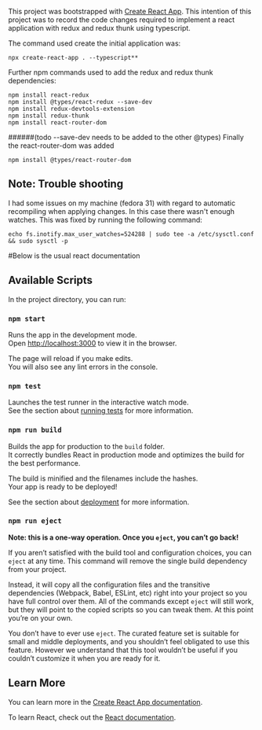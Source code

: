 This project was bootstrapped with [Create React App](https://github.com/facebook/create-react-app).
This intention of this project was to record the code changes required to implement a react application with redux and 
redux thunk using typescript. 

The command used create the initial application was: 
```
npx create-react-app . --typescript**
```

Further npm commands used to add the redux and redux thunk dependencies: 
```
npm install react-redux
npm install @types/react-redux --save-dev
npm install redux-devtools-extension
npm install redux-thunk
npm install react-router-dom
```
######(todo --save-dev needs to be added to the other @types)
Finally the react-router-dom was added
```
npm install @types/react-router-dom
```

## Note: Trouble shooting
I had some issues on my machine (fedora 31) with regard to automatic recompiling when applying changes. In this case there wasn't 
enough watches. This was fixed by running the following command:
 
```
echo fs.inotify.max_user_watches=524288 | sudo tee -a /etc/sysctl.conf && sudo sysctl -p
```


#Below is the usual react documentation
## Available Scripts

In the project directory, you can run:

### `npm start`

Runs the app in the development mode.<br />
Open [http://localhost:3000](http://localhost:3000) to view it in the browser.

The page will reload if you make edits.<br />
You will also see any lint errors in the console.

### `npm test`

Launches the test runner in the interactive watch mode.<br />
See the section about [running tests](https://facebook.github.io/create-react-app/docs/running-tests) for more information.

### `npm run build`

Builds the app for production to the `build` folder.<br />
It correctly bundles React in production mode and optimizes the build for the best performance.

The build is minified and the filenames include the hashes.<br />
Your app is ready to be deployed!

See the section about [deployment](https://facebook.github.io/create-react-app/docs/deployment) for more information.

### `npm run eject`

**Note: this is a one-way operation. Once you `eject`, you can’t go back!**

If you aren’t satisfied with the build tool and configuration choices, you can `eject` at any time. This command will remove the single build dependency from your project.

Instead, it will copy all the configuration files and the transitive dependencies (Webpack, Babel, ESLint, etc) right into your project so you have full control over them. All of the commands except `eject` will still work, but they will point to the copied scripts so you can tweak them. At this point you’re on your own.

You don’t have to ever use `eject`. The curated feature set is suitable for small and middle deployments, and you shouldn’t feel obligated to use this feature. However we understand that this tool wouldn’t be useful if you couldn’t customize it when you are ready for it.

## Learn More

You can learn more in the [Create React App documentation](https://facebook.github.io/create-react-app/docs/getting-started).

To learn React, check out the [React documentation](https://reactjs.org/).
